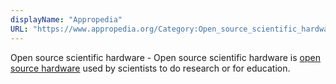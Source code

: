 ```yaml
---
displayName: "Appropedia"
URL: "https://www.appropedia.org/Category:Open_source_scientific_hardware"
---
```


Open source scientific hardware - Open source scientific hardware is [open source hardware](https://www.appropedia.org/Open_source_hardware) used by scientists to do research or for education.
